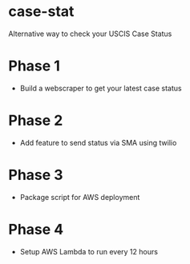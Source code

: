 # case-stat
Alternative way to check your USCIS Case Status


# Phase 1
* Build a webscraper to get your latest case status

# Phase 2
* Add feature to send status via SMA using twilio

# Phase 3
* Package script for AWS deployment

# Phase 4
* Setup AWS Lambda to run every 12 hours
